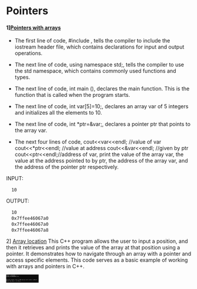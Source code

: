 # Pointers

#### 1][Pointers with arrays ](pointerswitharrays.cpp)
* The first line of code, #include <iostream>, tells the compiler to include the iostream header file, which contains declarations for input and output operations.

* The next line of code, using namespace std;, tells the compiler to use the std namespace, which contains commonly used functions and types.

* The next line of code, int main (), declares the main function. This is the function that is called when the program starts.

* The next line of code, int var[5]=10;, declares an array var of 5 integers and initializes all the elements to 10.

* The next line of code, int *ptr=&var;, declares a pointer ptr that points to the array var.

* The next four lines of code, cout<<var<<endl; //value of var cout<<*ptr<<endl; //value at address cout<<&var<<endl; //given by ptr cout<<ptr<<endl;//address of var, print the value of the array var, the value at the address pointed to by ptr, the address of the array var, and the address of the pointer ptr respectively.

INPUT:

      10

OUTPUT:

      10
      0x7ffee46067a0
      0x7ffee46067a0
      0x7ffee46067a8
2] [Array location](exppointers4.cpp)
This C++ program allows the user to input a position, and then it retrieves and prints the value of the array at that position using a pointer. It demonstrates how to navigate through an array with a pointer and access specific elements. This code serves as a basic example of working with arrays and pointers in C++.
<div align="left">
  <img src="2.png" width="17.5%" height="17.5%"/>
</div><br/>
